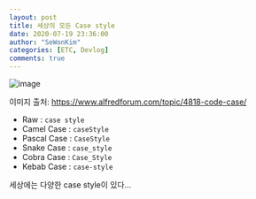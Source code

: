 ```yaml
---
layout: post
title: 세상의 모든 Case style
date: 2020-07-19 23:36:00
author: "SeWonKim"
categories: [ETC, Devlog]
comments: true
---
```



![image](https://user-images.githubusercontent.com/30452963/130928176-39069301-51c7-4ef3-a64f-5f8feb8885da.png)

이미지 출처: https://www.alfredforum.com/topic/4818-code-case/


- Raw : `case style`
- Camel Case : `caseStyle`
- Pascal Case : `CaseStyle`
- Snake Case : `case_style`
- Cobra Case : `Case_Style`
- Kebab Case : `case-style`

세상에는 다양한 case style이 있다...
